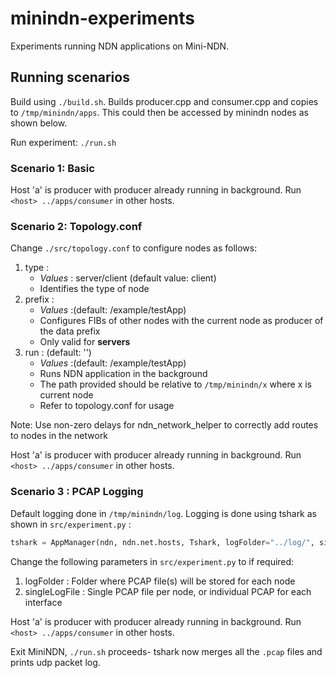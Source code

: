 # minindn-experiments
Experiments running NDN applications on Mini-NDN.

## Running scenarios
Build using `./build.sh`. Builds producer.cpp and consumer.cpp and copies to `/tmp/minindn/apps`. This could then be accessed by minindn nodes as shown below.

Run experiment: `./run.sh`

### Scenario 1: Basic
Host 'a' is producer with producer already running in background. 
Run `<host> ../apps/consumer` in other hosts.

### Scenario 2: Topology.conf
Change `./src/topology.conf` to configure nodes as follows:
1. type : 
	- _Values_ : server/client  (default value: client)
	- Identifies the type of node
2. prefix : 
	- _Values_ :(default: /example/testApp)
	- Configures FIBs of other nodes with the current node as producer of the data prefix 
	- Only valid for **servers**
3. run : (default: '')
	- _Values_ :(default: /example/testApp)
	- Runs NDN application in the background
	- The path provided should be relative to `/tmp/minindn/x` where x is current node
	- Refer to topology.conf for usage

Note: Use non-zero delays for ndn_network_helper to correctly add routes to nodes in the network

Host 'a' is producer with producer already running in background. 
Run `<host> ../apps/consumer` in other hosts.

### Scenario 3 : PCAP Logging
Default logging done in `/tmp/minindn/log`.
Logging is done using tshark as shown in `src/experiment.py` :
```python
tshark = AppManager(ndn, ndn.net.hosts, Tshark, logFolder="../log/", singleLogFile=True)
```
Change the following parameters in `src/experiment.py` to if required:
1. logFolder : Folder where PCAP file(s) will be stored for each node
2. singleLogFile : Single PCAP file per node, or individual PCAP for each interface

Host 'a' is producer with producer already running in background. 
Run `<host> ../apps/consumer` in other hosts.

Exit MiniNDN, `./run.sh` proceeds- tshark now merges all the `.pcap` files and prints udp packet log.